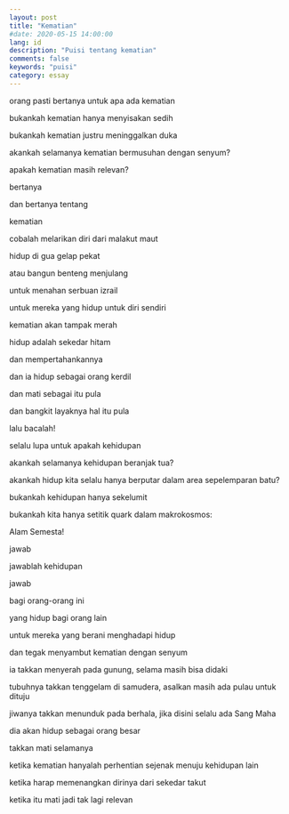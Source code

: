 ```yaml
---
layout: post
title: "Kematian"
#date: 2020-05-15 14:00:00
lang: id
description: "Puisi tentang kematian"
comments: false
keywords: "puisi"
category: essay
---
```


orang pasti bertanya untuk apa ada kematian

bukankah kematian hanya menyisakan sedih

bukankah kematian justru meninggalkan duka

akankah selamanya kematian bermusuhan dengan senyum?

apakah kematian masih relevan?

bertanya

dan bertanya tentang

kematian

cobalah melarikan diri dari malakut maut

hidup di gua gelap pekat

atau bangun benteng menjulang

untuk menahan serbuan izrail

untuk mereka yang hidup untuk diri sendiri

kematian akan tampak merah

hidup adalah sekedar hitam

dan mempertahankannya

dan ia hidup sebagai orang kerdil

dan mati sebagai itu pula

dan bangkit layaknya hal itu pula

lalu bacalah!

selalu lupa untuk apakah kehidupan

akankah selamanya kehidupan beranjak tua?

akankah hidup kita selalu hanya berputar dalam area sepelemparan batu?

bukankah kehidupan hanya sekelumit

bukankah kita hanya setitik quark dalam makrokosmos:

Alam Semesta!

jawab

jawablah kehidupan

jawab

bagi orang-orang ini

yang hidup bagi orang lain

untuk mereka yang berani menghadapi hidup

dan tegak menyambut kematian dengan senyum

ia takkan menyerah pada gunung, selama masih bisa didaki

tubuhnya takkan tenggelam di samudera, asalkan masih ada pulau untuk dituju

jiwanya takkan menunduk pada berhala, jika disini selalu ada Sang Maha

dia akan hidup sebagai orang besar

takkan mati selamanya

ketika kematian hanyalah perhentian sejenak menuju kehidupan lain

ketika harap memenangkan dirinya dari sekedar takut

ketika itu mati jadi tak lagi relevan


